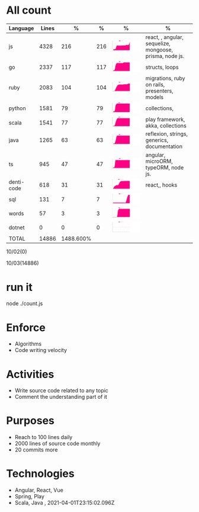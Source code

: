 # All count
|Language|Lines|%|%|%|%|
|----------|-------|--------|--------|--------|--------|
|js|4328|216|216|![js](https://raw.githubusercontent.com/kapit4n/l-10000-dev/master/js.png)|react, , angular, sequelize, mongoose, prisma, node js.|
|go|2337|117|117|![go](https://raw.githubusercontent.com/kapit4n/l-10000-dev/master/go.png)|structs, loops|
|ruby|2083|104|104|![ruby](https://raw.githubusercontent.com/kapit4n/l-10000-dev/master/ruby.png)|migrations, ruby on rails, presenters, models|
|python|1581|79|79|![python](https://raw.githubusercontent.com/kapit4n/l-10000-dev/master/python.png)|collections, |
|scala|1541|77|77|![scala](https://raw.githubusercontent.com/kapit4n/l-10000-dev/master/scala.png)|play framework, akka, collections|
|java|1265|63|63|![java](https://raw.githubusercontent.com/kapit4n/l-10000-dev/master/java.png)|reflexion, strings, generics, documentation|
|ts|945|47|47|![ts](https://raw.githubusercontent.com/kapit4n/l-10000-dev/master/ts.png)|angular, microORM, typeORM, node js.|
|denti-code|618|31|31|![denti-code](https://raw.githubusercontent.com/kapit4n/l-10000-dev/master/denti-code.png)|react,, hooks|
|sql|131|7|7|![sql](https://raw.githubusercontent.com/kapit4n/l-10000-dev/master/sql.png)||
|words|57|3|3|![words](https://raw.githubusercontent.com/kapit4n/l-10000-dev/master/words.png)||
|dotnet|0|0|0|![dotnet](https://raw.githubusercontent.com/kapit4n/l-10000-dev/master/dotnet.png)||
|TOTAL|14886|1488.600%|
10/02(0)

10/03(14886)


# run it
node ./count.js
    
# Enforce
* Algorithms
* Code writing velocity

# Activities
* Write source code related to any topic
* Comment the understanding part of it
    
# Purposes
* Reach to 100 lines daily
* 2000 lines of source code monthly
* 20 commits more

# Technologies
* Angular, React, Vue
* Spring, Play
* Scala, Java
, 2021-04-01T23:15:02.096Z
